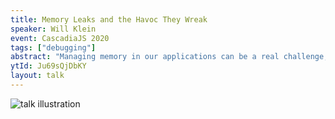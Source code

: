 ```yaml
---
title: Memory Leaks and the Havoc They Wreak
speaker: Will Klein
event: CascadiaJS 2020
tags: ["debugging"]
abstract: "Managing memory in our applications can be a real challenge, unless we use JavaScript, which does it for us. Then it can be an absolute mystery! Let's discover how memory leaks can happen to us, and explore how memory management and garbage collection really work."
ytId: Ju69sQjDbKY
layout: talk
---
```

![talk illustration](https://2020.cascadiajs.com/images/speakers/will-klein-illustration.png)